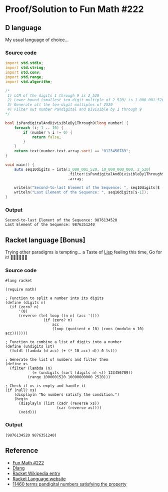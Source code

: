 # Proof/Solution to Fun Math #222

## D language

My usual language of choice...

### Source code

```d
import std.stdio;
import std.string;
import std.conv;
import std.range;
import std.algorithm;

/*
 1) LCM of the digits 1 through 9 is 2_520
 2) Lower bound (smallest ten-digit multiple of 2_520) is 1_000_001_520
 3) Generate all the ten-digit multiples of 2520
 4) Filter out number Pandigital and Divisible by 1 through 9
*/

bool isPandigitalAndDivisibleBy1Through9(long number) {
    foreach (i; 1 .. 10) {
        if (number % i != 0) {
            return false;
        }
    }
    return text(number.text.array.sort) == "0123456789";
}

void main() {
    auto seq10digits = iota(1_000_001_520, 10_000_000_000, 2_520)
                            .filter!isPandigitalAndDivisibleBy1Through9
                            .array;

    writeln("Second-to-last Element of the Sequence: ", seq10digits[$ - 2]);
    writeln("Last Element of the Sequence: ", seq10digits[$-1]);
}

```

### Output

```text
Second-to-last Element of the Sequence: 9876134520
Last Element of the Sequence: 9876351240
```

## Racket language [Bonus]

Trying other paradigms is tempting... a Taste of [Lisp](https://en.wikipedia.org/wiki/Lisp_(programming_language)) feeling this time, Go for it! 🏃‍♂️🏃‍♂️🏃‍♂️

### Source code

```racket
#lang racket

(require math)

; Function to split a number into its digits
(define (digits n)
  (if (zero? n)
      '(0)
      (reverse (let loop ((n n) (acc '()))
                 (if (zero? n)
                     acc
                     (loop (quotient n 10) (cons (modulo n 10) acc)))))))

; Function to combine a list of digits into a number
(define (undigits lst)
  (foldl (lambda (d acc) (+ (* 10 acc) d)) 0 lst))

; Generate the list of numbers and filter them
(define xs
  (filter (lambda (n)
            (= (undigits (sort (digits n) <)) 123456789))
          (range 1000001520 10000000000 2520)))

; Check if xs is empty and handle it
(if (null? xs)
    (displayln "No numbers satisfy the condition.")
    (begin
      (displayln (list (cadr (reverse xs))
                       (car (reverse xs))))
      (void)))
```

### Output

```text
(9876134520 9876351240)
```

## Reference

  - [Fun Math #222](https://www.linkedin.com/feed/update/urn:li:activity:7205010763072036864?utm_source=share&utm_medium=member_desktop)
  - [Dlang](https://dlang.org/)
  - [Racket Wikipedia entry](https://en.wikipedia.org/wiki/Racket_(programming_language))
  - [Racket Language website](https://racket-lang.org/)
  - [11460 terms pandigital numbers satisfying the property](https://oeis.org/A187565/b187565.txt)
